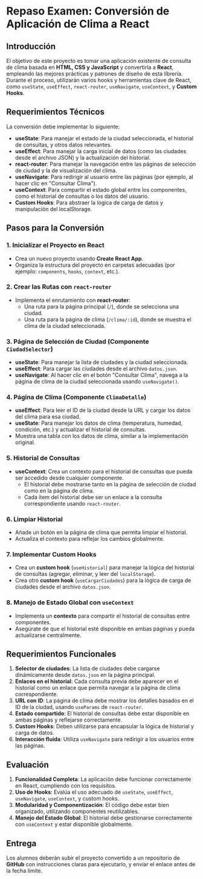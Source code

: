 # Repaso Examen: Conversión de Aplicación de Clima a React

## Introducción

El objetivo de este proyecto es tomar una aplicación existente de consulta de clima basada en **HTML, CSS y JavaScript** y convertirla a **React**, empleando las mejores prácticas y patrones de diseño de esta librería. Durante el proceso, utilizarán varios hooks y herramientas clave de React, como `useState`, `useEffect`, `react-router`, `useNavigate`, `useContext`, y **Custom Hooks**.

## Requerimientos Técnicos

La conversión debe implementar lo siguiente:

- **useState**: Para manejar el estado de la ciudad seleccionada, el historial de consultas, y otros datos relevantes.
- **useEffect**: Para manejar la carga inicial de datos (como las ciudades desde el archivo JSON) y la actualización del historial.
- **react-router**: Para manejar la navegación entre las páginas de selección de ciudad y la de visualización del clima.
- **useNavigate**: Para redirigir al usuario entre las páginas (por ejemplo, al hacer clic en "Consultar Clima").
- **useContext**: Para compartir el estado global entre los componentes, como el historial de consultas o los datos del usuario.
- **Custom Hooks**: Para abstraer la lógica de carga de datos y manipulación del localStorage.

## Pasos para la Conversión

### 1. Inicializar el Proyecto en React
- Crea un nuevo proyecto usando **Create React App**.
- Organiza la estructura del proyecto en carpetas adecuadas (por ejemplo: `components`, `hooks`, `context`, etc.).

### 2. Crear las Rutas con `react-router`
- Implementa el enrutamiento con **react-router**:
  - Una ruta para la página principal (`/`), donde se selecciona una ciudad.
  - Una ruta para la página de clima (`/clima/:id`), donde se muestra el clima de la ciudad seleccionada.

### 3. Página de Selección de Ciudad (Componente `CiudadSelector`)
- **useState**: Para manejar la lista de ciudades y la ciudad seleccionada.
- **useEffect**: Para cargar las ciudades desde el archivo `datos.json`.
- **useNavigate**: Al hacer clic en el botón "Consultar Clima", navega a la página de clima de la ciudad seleccionada usando `useNavigate()`.

### 4. Página de Clima (Componente `ClimaDetalle`)
- **useEffect**: Para leer el ID de la ciudad desde la URL y cargar los datos del clima para esa ciudad.
- **useState**: Para manejar los datos de clima (temperatura, humedad, condición, etc.) y actualizar el historial de consultas.
- Muestra una tabla con los datos de clima, similar a la implementación original.
  
### 5. Historial de Consultas
- **useContext**: Crea un contexto para el historial de consultas que pueda ser accedido desde cualquier componente. 
  - El historial debe mostrarse tanto en la página de selección de ciudad como en la página de clima.
  - Cada ítem del historial debe ser un enlace a la consulta correspondiente usando `react-router`.

### 6. Limpiar Historial
- Añade un botón en la página de clima que permita limpiar el historial.
- Actualiza el contexto para reflejar los cambios globalmente.

### 7. Implementar Custom Hooks
- Crea un **custom hook** (`useHistorial`) para manejar la lógica del historial de consultas (agregar, eliminar, y leer del `localStorage`).
- Crea otro **custom hook** (`useCargarCiudades`) para la lógica de carga de ciudades desde el archivo `datos.json`.

### 8. Manejo de Estado Global con `useContext`
- Implementa un **contexto** para compartir el historial de consultas entre componentes.
- Asegúrate de que el historial esté disponible en ambas páginas y pueda actualizarse centralmente.

## Requerimientos Funcionales

1. **Selector de ciudades**: La lista de ciudades debe cargarse dinámicamente desde `datos.json` en la página principal.
2. **Enlaces en el historial**: Cada consulta previa debe aparecer en el historial como un enlace que permita navegar a la página de clima correspondiente.
3. **URL con ID**: La página de clima debe mostrar los detalles basados en el ID de la ciudad, usando `useParams` de `react-router`.
4. **Estado compartido**: El historial de consultas debe estar disponible en ambas páginas y reflejarse correctamente.
5. **Custom Hooks**: Deben utilizarse para encapsular la lógica de historial y carga de datos.
6. **Interacción fluida**: Utiliza `useNavigate` para redirigir a los usuarios entre las páginas.

## Evaluación

1. **Funcionalidad Completa**: La aplicación debe funcionar correctamente en React, cumpliendo con los requisitos.
2. **Uso de Hooks**: Evalúa el uso adecuado de `useState`, `useEffect`, `useNavigate`, `useContext`, y custom hooks.
3. **Modularidad y Componentización**: El código debe estar bien organizado, utilizando componentes reutilizables.
4. **Manejo del Estado Global**: El historial debe gestionarse correctamente con `useContext` y estar disponible globalmente.

## Entrega

Los alumnos deberán subir el proyecto convertido a un repositorio de **GitHub** con instrucciones claras para ejecutarlo, y enviar el enlace antes de la fecha límite.